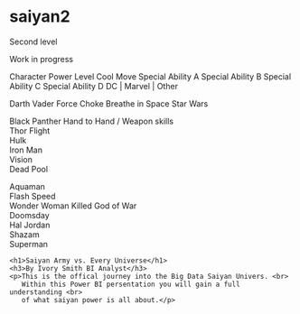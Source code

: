 # saiyan2
Second level

Work in progress

Character	Power Level	Cool Move	Special Ability A	Special Ability B	Special Ability C	Special Ability D	DC | Marvel | Other
							
Darth Vader		Force Choke	Breathe in Space				Star Wars
							
Black Panther				Hand to Hand  / Weapon skills			
Thor					Flight		
Hulk							
Iron Man							
Vision							
Dead Pool							
							
							
Aquaman							
Flash						Speed	
Wonder Woman		Killed God of War					
Doomsday							
Hal Jordan							
Shazam							
Superman							


<!DOCTYPE html>
<html lang="en">
<head>
    <meta charset="UTF-8">
    <meta http-equiv="X-UA-Compatible" content="IE=edge">
    <meta name="viewport" content="width=, initial-scale=1.0">
    <title>Document</title>
</head>
<body>
    
    
    <h1>Saiyan Army vs. Every Universe</h1>
    <h3>By Ivory Smith BI Analyst</h3>
    <p>This is the offical journey into the Big Data Saiyan Univers. <br>
       Within this Power BI persentation you will gain a full understanding <br>
       of what saiyan power is all about.</p>

       


</body>
</html>
